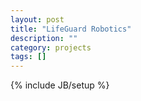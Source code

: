 ```yaml
---
layout: post
title: "LifeGuard Robotics"
description: ""
category: projects
tags: []
---
```

{% include JB/setup %}
